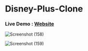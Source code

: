
# Disney-Plus-Clone

<h3>Live Demo : <a href="https://disney-clone-d1e27.web.app/">Website</a></h3>


![Screenshot (158)](https://user-images.githubusercontent.com/59244719/128177852-0db172ee-7515-4847-8fb8-643d1a435e18.png)


![Screenshot (159)](https://user-images.githubusercontent.com/59244719/128177902-185fe26d-87e8-48ba-bac7-97101181640c.png)
